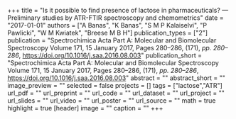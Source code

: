 +++
title = "Is it possible to find presence of lactose in pharmaceuticals? — Preliminary studies by ATR-FTIR spectroscopy and chemometrics"
date = "2017-01-01"
authors = ["A Banas", "K Banas", "S M P Kalaiselvi", "P Pawlicki", "W M Kwiatek", "Breese M B H"]
publication_types = ["2"]
publication = "Spectrochimica Acta Part A: Molecular and Biomolecular Spectroscopy Volume 171, 15 January 2017, Pages 280–286, (171), _pp. 280–286_, https://doi.org/10.1016/j.saa.2016.08.003"
publication_short = "Spectrochimica Acta Part A: Molecular and Biomolecular Spectroscopy Volume 171, 15 January 2017, Pages 280–286, (171), _pp. 280–286_, https://doi.org/10.1016/j.saa.2016.08.003"
abstract = ""
abstract_short = ""
image_preview = ""
selected = false
projects = []
tags = ["lactose","ATR"]
url_pdf = ""
url_preprint = ""
url_code = ""
url_dataset = ""
url_project = ""
url_slides = ""
url_video = ""
url_poster = ""
url_source = ""
math = true
highlight = true
[header]
image = ""
caption = ""
+++
